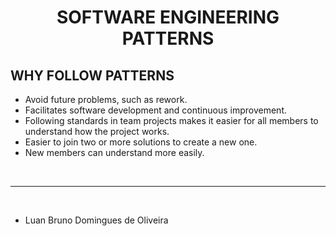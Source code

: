 <h1 style="text-align:center">
    <b>SOFTWARE ENGINEERING PATTERNS</b>
</h1>

## **WHY FOLLOW PATTERNS**
- Avoid future problems, such as rework.
- Facilitates software development and continuous improvement.
- Following standards in team projects makes it easier for all members to understand how the project works.
- Easier to join two or more solutions to create a new one.
- New members can understand more easily.

<br>
<hr>
<br>

- Luan Bruno Domingues de Oliveira